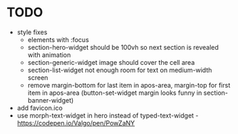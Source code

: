 # TODO

- style fixes
  - elements with :focus
  - section-hero-widget should be 100vh so next section is revealed with animation
  - section-generic-widget image should cover the cell area
  - section-list-widget not enough room for text on medium-width screen
  - remove margin-bottom for last item in apos-area, margin-top for first item in apos-area (button-set-widget margin looks funny in section-banner-widget)
- add favicon.ico
- use morph-text-widget in hero instead of typed-text-widget - https://codepen.io/Valgo/pen/PowZaNY
